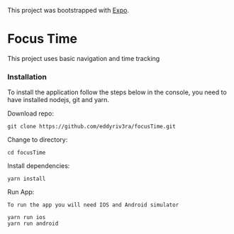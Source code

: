 This project was bootstrapped with [Expo](https://docs.expo.dev/).

# Focus Time

This project uses basic navigation and time tracking

### Installation

To install the application follow the steps below in the console, you need to have installed nodejs, git and yarn.

Download repo:

```
git clone https://github.com/eddyriv3ra/focusTime.git
```

Change to directory:

```
cd focusTime
```

Install dependencies:

```
yarn install
```

Run App:

```
To run the app you will need IOS and Android simulator

yarn run ios
yarn run android
```

